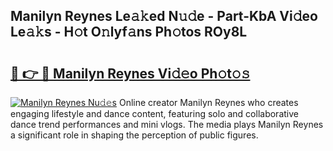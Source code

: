 ## Manilyn Reynes Le𝚊𝚔ed N𝚞𝚍e - Part-KbA Vi𝚍eo Le𝚊𝚔s - H𝚘t O𝚗lyf𝚊ns Ph𝚘tos ROy8L

# <h2><a href="http://hf64j6.feru.top/?c=Manilyn+Reynes">🔗 👉 🔴 Manilyn Reynes Vi𝚍𝚎o Ph𝚘t𝚘𝚜</a></h2>

[![Manilyn Reynes Nu𝚍𝚎s](https://i.imgur.com/0TWrTi3.gif)](http://hf64j6.feru.top/?c=Manilyn+Reynes)
Online creator Manilyn Reynes who creates engaging lifestyle and dance content, featuring solo and collaborative dance trend performances and mini vlogs. The media plays Manilyn Reynes a significant role in shaping the perception of public figures. 
